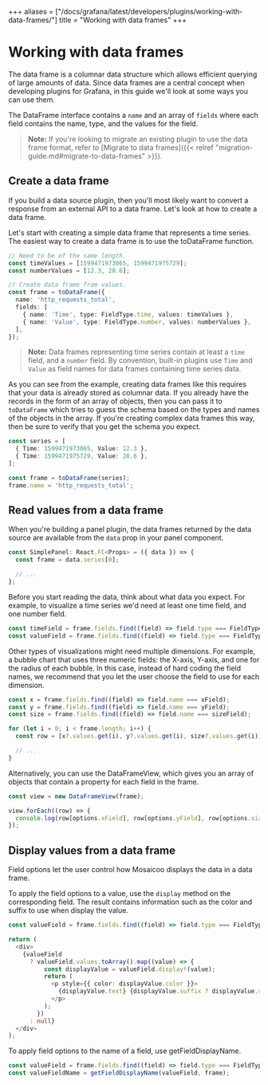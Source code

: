 +++
aliases = ["/docs/grafana/latest/developers/plugins/working-with-data-frames/"]
title = "Working with data frames"
+++

# Working with data frames

The data frame is a columnar data structure which allows efficient querying of large amounts of data. Since data frames are a central concept when developing plugins for Grafana, in this guide we'll look at some ways you can use them.

The DataFrame interface contains a `name` and an array of `fields` where each field contains the name, type, and the values for the field.

> **Note:** If you're looking to migrate an existing plugin to use the data frame format, refer to [Migrate to data frames]({{< relref "migration-guide.md#migrate-to-data-frames" >}}).

## Create a data frame

If you build a data source plugin, then you'll most likely want to convert a response from an external API to a data frame. Let's look at how to create a data frame.

Let's start with creating a simple data frame that represents a time series. The easiest way to create a data frame is to use the toDataFrame function.

```ts
// Need to be of the same length.
const timeValues = [1599471973065, 1599471975729];
const numberValues = [12.3, 28.6];

// Create data frame from values.
const frame = toDataFrame({
  name: 'http_requests_total',
  fields: [
    { name: 'Time', type: FieldType.time, values: timeValues },
    { name: 'Value', type: FieldType.number, values: numberValues },
  ],
});
```

> **Note:** Data frames representing time series contain at least a `time` field, and a `number` field. By convention, built-in plugins use `Time` and `Value` as field names for data frames containing time series data.

As you can see from the example, creating data frames like this requires that your data is already stored as columnar data. If you already have the records in the form of an array of objects, then you can pass it to `toDataFrame` which tries to guess the schema based on the types and names of the objects in the array. If you're creating complex data frames this way, then be sure to verify that you get the schema you expect.

```ts
const series = [
  { Time: 1599471973065, Value: 12.3 },
  { Time: 1599471975729, Value: 28.6 },
];

const frame = toDataFrame(series);
frame.name = 'http_requests_total';
```

## Read values from a data frame

When you're building a panel plugin, the data frames returned by the data source are available from the `data` prop in your panel component.

```ts
const SimplePanel: React.FC<Props> = ({ data }) => {
  const frame = data.series[0];

  // ...
};
```

Before you start reading the data, think about what data you expect. For example, to visualize a time series we'd need at least one time field, and one number field.

```ts
const timeField = frame.fields.find((field) => field.type === FieldType.time);
const valueField = frame.fields.find((field) => field.type === FieldType.number);
```

Other types of visualizations might need multiple dimensions. For example, a bubble chart that uses three numeric fields: the X-axis, Y-axis, and one for the radius of each bubble. In this case, instead of hard coding the field names, we recommend that you let the user choose the field to use for each dimension.

```ts
const x = frame.fields.find((field) => field.name === xField);
const y = frame.fields.find((field) => field.name === yField);
const size = frame.fields.find((field) => field.name === sizeField);

for (let i = 0; i < frame.length; i++) {
  const row = [x?.values.get(i), y?.values.get(i), size?.values.get(i)];

  // ...
}
```

Alternatively, you can use the DataFrameView, which gives you an array of objects that contain a property for each field in the frame.

```ts
const view = new DataFrameView(frame);

view.forEach((row) => {
  console.log(row[options.xField], row[options.yField], row[options.sizeField]);
});
```

## Display values from a data frame

Field options let the user control how Mosaicoo displays the data in a data frame.

To apply the field options to a value, use the `display` method on the corresponding field. The result contains information such as the color and suffix to use when display the value.

```ts
const valueField = frame.fields.find((field) => field.type === FieldType.number);

return (
  <div>
    {valueField
      ? valueField.values.toArray().map((value) => {
          const displayValue = valueField.display!(value);
          return (
            <p style={{ color: displayValue.color }}>
              {displayValue.text} {displayValue.suffix ? displayValue.suffix : ''}
            </p>
          );
        })
      : null}
  </div>
);
```

To apply field options to the name of a field, use getFieldDisplayName.

```ts
const valueField = frame.fields.find((field) => field.type === FieldType.number);
const valueFieldName = getFieldDisplayName(valueField, frame);
```
